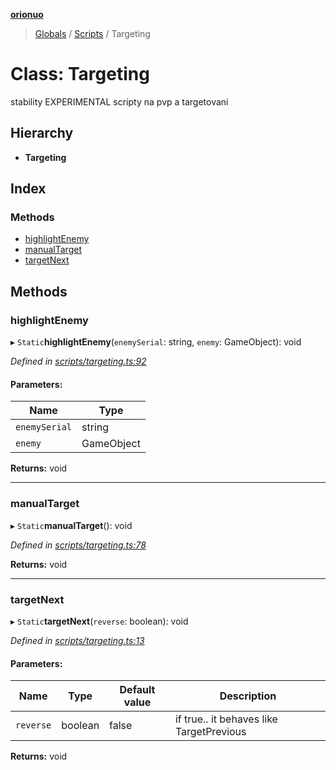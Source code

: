 **[orionuo](../README.md)**

> [Globals](../globals.md) / [Scripts](../modules/scripts.md) / Targeting

# Class: Targeting

stability EXPERIMENTAL
scripty na pvp a targetovani

## Hierarchy

* **Targeting**

## Index

### Methods

* [highlightEnemy](scripts.targeting.md#highlightenemy)
* [manualTarget](scripts.targeting.md#manualtarget)
* [targetNext](scripts.targeting.md#targetnext)

## Methods

### highlightEnemy

▸ `Static`**highlightEnemy**(`enemySerial`: string, `enemy`: GameObject): void

*Defined in [scripts/targeting.ts:92](https://github.com/msviha/orionuo/blob/dc53ac6/src/scripts/targeting.ts#L92)*

#### Parameters:

Name | Type |
------ | ------ |
`enemySerial` | string |
`enemy` | GameObject |

**Returns:** void

___

### manualTarget

▸ `Static`**manualTarget**(): void

*Defined in [scripts/targeting.ts:78](https://github.com/msviha/orionuo/blob/dc53ac6/src/scripts/targeting.ts#L78)*

**Returns:** void

___

### targetNext

▸ `Static`**targetNext**(`reverse`: boolean): void

*Defined in [scripts/targeting.ts:13](https://github.com/msviha/orionuo/blob/dc53ac6/src/scripts/targeting.ts#L13)*

#### Parameters:

Name | Type | Default value | Description |
------ | ------ | ------ | ------ |
`reverse` | boolean | false | if true.. it behaves like TargetPrevious |

**Returns:** void
